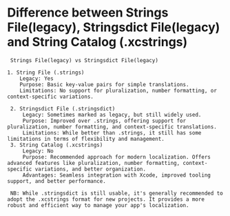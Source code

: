 #  Difference between Strings File(legacy), Stringsdict File(legacy) and String Catalog (.xcstrings)
     Strings File(legacy) vs Stringsdict File(legacy)

    1. String File (.strings)
        Legacy: Yes
        Purpose: Basic key-value pairs for simple translations.
        Limitations: No support for pluralization, number formatting, or context-specific variations.
     
     2. Stringsdict File (.stringsdict)
         Legacy: Sometimes marked as legacy, but still widely used.
         Purpose: Improved over .strings, offering support for pluralization, number formatting, and context-specific translations.
         Limitations: While better than .strings, it still has some limitations in terms of flexibility and management.
     3. String Catalog (.xcstrings)
         Legacy: No
         Purpose: Recommended approach for modern localization. Offers advanced features like pluralization, number formatting, context-specific variations, and better organization.
         Advantages: Seamless integration with Xcode, improved tooling support, and better performance.
     
     NB: While .stringsdict is still usable, it's generally recommended to adopt the .xcstrings format for new projects. It provides a more robust and efficient way to manage your app's localization.

